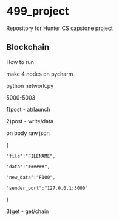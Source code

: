 # 499_project
Repository for Hunter CS capstone project 

## Blockchain

How to run 


make 4 nodes on pycharm

python network.py

5000-5003


1)post   -  at/launch

2)post  - write/data

on body raw json

{

    "file":"FILENAME",
    
    "data":"######",
    
    "new_data":"F100",
    
    "sender_port":"127.0.0.1:5000"
    
}

3)get -   get/chain
